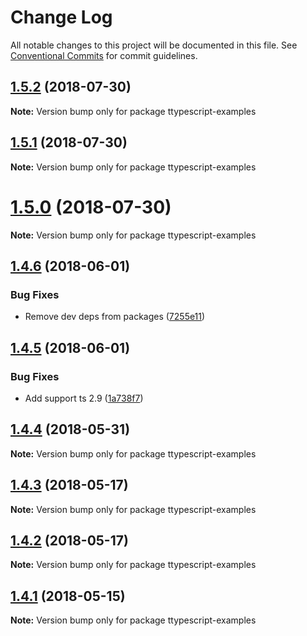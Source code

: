 # Change Log

All notable changes to this project will be documented in this file.
See [Conventional Commits](https://conventionalcommits.org) for commit guidelines.

<a name="1.5.2"></a>
## [1.5.2](https://github.com/cevek/ttypescript/compare/v1.5.1...v1.5.2) (2018-07-30)




**Note:** Version bump only for package ttypescript-examples

<a name="1.5.1"></a>
## [1.5.1](https://github.com/cevek/ttypescript/compare/v1.5.0...v1.5.1) (2018-07-30)




**Note:** Version bump only for package ttypescript-examples

<a name="1.5.0"></a>
# [1.5.0](https://github.com/cevek/ttypescript/compare/v1.4.6...v1.5.0) (2018-07-30)




**Note:** Version bump only for package ttypescript-examples

<a name="1.4.6"></a>
## [1.4.6](https://github.com/cevek/ttypescript/compare/v1.4.5...v1.4.6) (2018-06-01)


### Bug Fixes

* Remove dev deps from packages ([7255e11](https://github.com/cevek/ttypescript/commit/7255e11))




<a name="1.4.5"></a>
## [1.4.5](https://github.com/cevek/ttypescript/compare/v1.4.4...v1.4.5) (2018-06-01)


### Bug Fixes

* Add support ts 2.9 ([1a738f7](https://github.com/cevek/ttypescript/commit/1a738f7))




<a name="1.4.4"></a>
## [1.4.4](https://github.com/cevek/ttypescript/compare/v1.4.3...v1.4.4) (2018-05-31)




**Note:** Version bump only for package ttypescript-examples

<a name="1.4.3"></a>
## [1.4.3](https://github.com/cevek/ttypescript/compare/v1.4.2...v1.4.3) (2018-05-17)




**Note:** Version bump only for package ttypescript-examples

<a name="1.4.2"></a>
## [1.4.2](https://github.com/cevek/ttypescript/compare/v1.4.1...v1.4.2) (2018-05-17)




**Note:** Version bump only for package ttypescript-examples

<a name="1.4.1"></a>
## [1.4.1](https://github.com/cevek/ttypescript/compare/v1.4.0...v1.4.1) (2018-05-15)




**Note:** Version bump only for package ttypescript-examples
